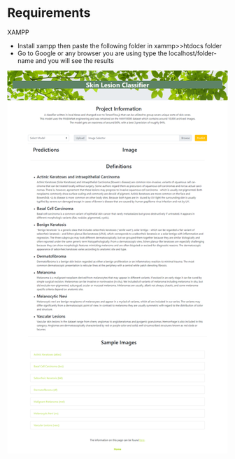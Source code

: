 <h1>Requirements</h1>
<p>XAMPP</p>
<ul>
<li>Install xampp then paste the following folder in xammp>>htdocs folder</li>
<li>Go to Google or any browser you are using type the localhost/folder-name and you will see the results</li>
</ul>
<img src="images/screenshot-skin-cancer-webapp.png">
